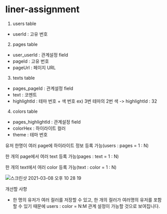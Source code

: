# liner-assignment

1. users table
 - userId : 고유 번호

2. pages table 
 - user_userId : 관계설정 field
 - pageId : 고유 번호
 - pageUrl : 페이지 URL

3. texts table
 - pages_pageId : 관계설정 field
 - text : 코멘트
 - highlightId : 테마 번호 + 색 번호 ex) 3번 테마의 2번 색 -> highlightId : 32

4. colors table
 - pages_highlightId : 관계설정 field
 - colorHex :  하이라이트 컬러
 - theme : 테마 번호
 

유저 한명이 여러 page에 하이라이트 정보 등록 가능(users : pages = 1 : N)

한 개의 page에서 여러 text 등록 가능(pages : text = 1 : N)

한 개의 text에서 여러 color 등록 가능(text : color = 1 : N)


![스크린샷 2021-03-08 오후 10 28 19](https://user-images.githubusercontent.com/66477332/110327668-9a103780-805d-11eb-92a4-ec49f2843078.png)

개선할 사항
- 한 명의 유저가 여러 컬러를 저장할 수 있고, 한 개의 컬러가 여러명의 유저를 포함할 수 있기 때문에 users : color = N:M 관계 설정이 가능할 것으로 보여집니다.
